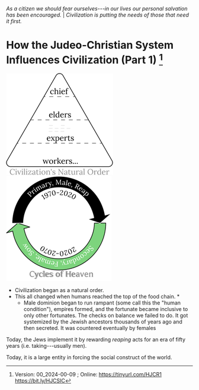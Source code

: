 [^Information]: Version: 00_2024-00-09 ; Online: https://tinyurl.com/HJCR1 https://bit.ly/HJCSIC

*As a citizen we should fear ourselves---in our lives our personal salvation has been encouraged.* | *Civilization is putting the needs of those that need it first.*

# How the Judeo-Christian System Influences Civilization (Part 1) [^Information]

![](images/05_ages-of-civilization_eden.svg)![](images/10_cycles-of-heaven.svg)

* Civilization began as a natural order.
* This all changed when humans reached the top of the food chain.
  * 
  * Male dominion began to run rampant (some call this the "human condition"), empires formed, and the fortunate became inclusive to only other fortunates. The checks on balance we failed to do. It got systemized by the Jewish ancestors thousands of years ago and then secreted. It was countered eventually by females

Today, the Jews implement it by rewarding *reaping* acts for an era of fifty years (i.e. taking---usually men).

Today, it is a large entity in forcing the social construct of the world. 


